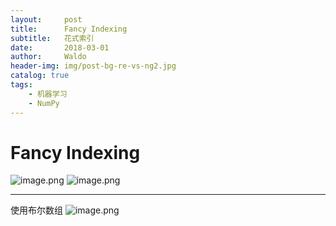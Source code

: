 ```yaml
---
layout:     post
title:      Fancy Indexing
subtitle:   花式索引
date:       2018-03-01
author:     Waldo
header-img: img/post-bg-re-vs-ng2.jpg
catalog: true
tags:
    - 机器学习
    - NumPy
---
```


# Fancy Indexing
![image.png](http://upload-images.jianshu.io/upload_images/7216746-e40888b26eb84773.png?imageMogr2/auto-orient/strip%7CimageView2/2/w/1240)
 ![image.png](http://upload-images.jianshu.io/upload_images/7216746-79806171f3082750.png?imageMogr2/auto-orient/strip%7CimageView2/2/w/1240)





---

使用布尔数组
![image.png](http://upload-images.jianshu.io/upload_images/7216746-d605aac7da3e21fd.png?imageMogr2/auto-orient/strip%7CimageView2/2/w/1240)
